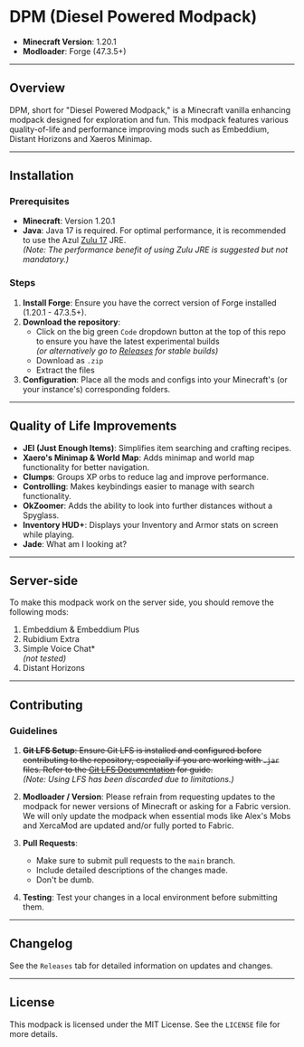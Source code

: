 # DPM (Diesel Powered Modpack)
- **Minecraft Version**: 1.20.1  
- **Modloader**: Forge (47.3.5+)

---

## Overview

DPM, short for "Diesel Powered Modpack," is a Minecraft vanilla enhancing modpack designed for exploration and fun.
This modpack features various quality-of-life and performance improving mods such as Embeddium, Distant Horizons and Xaeros Minimap.

---

## Installation

### Prerequisites

- **Minecraft**: Version 1.20.1
- **Java**: Java 17 is required. For optimal performance, it is recommended to use the Azul [Zulu 17](https://www.azul.com/downloads/?version=java-17-lts&package=jre#zulu) JRE.  
  *(Note: The performance benefit of using Zulu JRE is suggested but not mandatory.)*

### Steps

1. **Install Forge**: Ensure you have the correct version of Forge installed (1.20.1 - 47.3.5+).
2. **Download the repository**:
   - Click on the big green `Code` dropdown button at the top of this repo to ensure you have the latest experimental builds  
   *(or alternatively go to [Releases](https://github.com/Androser420/DPM/releases) for stable builds)*
   - Download as `.zip`
   - Extract the files
3. **Configuration**: Place all the mods and configs into your Minecraft's (or your instance's) corresponding folders.

---

## Quality of Life Improvements

- **JEI (Just Enough Items)**: Simplifies item searching and crafting recipes.
- **Xaero's Minimap & World Map**: Adds minimap and world map functionality for better navigation.
- **Clumps**: Groups XP orbs to reduce lag and improve performance.
- **Controlling**: Makes keybindings easier to manage with search functionality.
- **OkZoomer**: Adds the ability to look into further distances without a Spyglass.
- **Inventory HUD+**: Displays your Inventory and Armor stats on screen while playing.
- **Jade**: What am I looking at?
---

## Server-side
To make this modpack work on the server side, you should remove the following mods:
1. Embeddium & Embeddium Plus
2. Rubidium Extra
3. Simple Voice Chat\*  
   *(not tested)*
4. Distant Horizons

---

## Contributing

### Guidelines

1. ~~**Git LFS Setup**: Ensure Git LFS is installed and configured before contributing to the repository, especially if you are working with `.jar` files. Refer to the [Git LFS Documentation](https://git-lfs.com/) for guide.~~  
   *(Note: Using LFS has been discarded due to limitations.)*

2. **Modloader / Version**: Please refrain from requesting updates to the modpack for newer versions of Minecraft or asking for a Fabric version. We will only update the modpack when essential mods like Alex's Mobs and XercaMod are updated and/or fully ported to Fabric.

3. **Pull Requests**:  
   - Make sure to submit pull requests to the `main` branch.
   - Include detailed descriptions of the changes made.
   - Don't be dumb.

4. **Testing**: Test your changes in a local environment before submitting them.

---

## Changelog

See the `Releases` tab for detailed information on updates and changes.

---

## License

This modpack is licensed under the MIT License. See the `LICENSE` file for more details.
